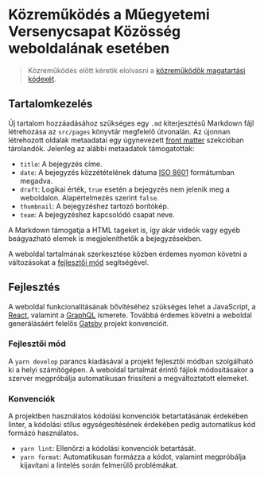 # Közreműködés a Műegyetemi Versenycsapat Közösség weboldalának esetében

> Közreműködés előtt kéretik elolvasni a [közreműködők magatartási kódexét](CODE_OF_CONDUCT.md).

## Tartalomkezelés

Új tartalom hozzáadásához szükséges egy `.md` kiterjesztésű Markdown fájl létrehozása az `src/pages` könyvtár megfelelő útvonalán. Az újonnan létrehozott oldalak metaadatai egy úgynevezett [front matter][] szekcióban tárolandók. Jelenleg az alábbi metaadatok támogatottak:

- `title`: A bejegyzés címe.
- `date`: A bejegyzés közzétételének dátuma [ISO 8601][] formátumban megadva.
- `draft`: Logikai érték, `true` esetén a bejegyzés nem jelenik meg a weboldalon. Alapértelmezés szerint `false`.
- `thumbnail`: A bejegyzéshez tartozó borítókép.
- `team`: A bejegyzéshez kapcsolódó csapat neve.

[Front matter]: https://jekyllrb.com/docs/frontmatter
[ISO 8601]: https://wikipedia.org/wiki/ISO_8601

A Markdown támogatja a HTML tageket is, így akár videók vagy egyéb beágyazható elemek is megjeleníthetők a bejegyzésekben.

A weboldal tartalmának szerkesztése közben érdemes nyomon követni a változásokat a [fejlesztői mód](#fejlesztoi-mod) segítségével.

## Fejlesztés

A weboldal funkcionalitásának bővítéséhez szükséges lehet a JavaScript, a [React][], valamint a [GraphQL][] ismerete. Továbbá érdemes követni a weboldal generálásáért felelős [Gatsby][] projekt konvencióit.

[Gatsby]: https://gatsbyjs.org
[GraphQL]: http://graphql.org
[React]: https://facebook.github.io/react

### Fejlesztői mód

A `yarn develop` parancs kiadásával a projekt fejlesztői módban szolgálható ki a helyi számítógépen. A weboldal tartalmát érintő fájlok módosításakor a szerver megpróbálja automatikusan frissíteni a megváltoztatott elemeket.

### Konvenciók

A projektben használatos kódolási konvenciók betartatásának érdekében linter, a kódolási stílus egységesítésének érdekében pedig automatikus kód formázó használatos.

- `yarn lint`: Ellenőrzi a kódolási konvenciók betartását.
- `yarn format`: Automatikusan formázza a kódot, valamint megpróbálja kijavítani a lintelés során felmerülő problémákat.
